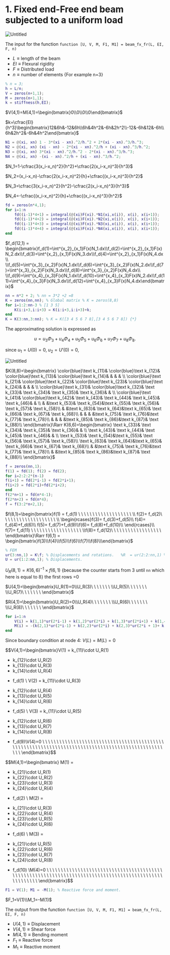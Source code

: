 # 1. Fixed end-Free end beam subjected to a uniform load

![Untitled](1%20Fixed%20end-Free%20end%20beam%20subjected%20to%20a%20uniform%20l%20ea5e9144b097466bb05313f6b30b7fbe/Untitled.png)

The input for the function `function [U, V, M, F1, M1] = beam_fx_fr(L, EI, F, n)`

- $L \equiv \text{length of the beam}$
- $EI \equiv \text{Flexural rigidity}$
- $F \equiv \text{Distributed load}$
- $n \equiv \text{number of elements}$ {For example n=3}

```matlab
% n = 3;
h = L/n;
V = zeros(n+1,1); 
M = zeros(n+1,1);
k = stiffness(h,EI);
```

$V(4,1)=M(4,1)=\begin{bmatrix}0\\0\\0\\0\end{bmatrix}$ 

$k=\cfrac{EI}{h^3}\begin{bmatrix}12&6h&-12&6h\\6h&4h^2&-6h&2h^2\\-12&-6h&12&-6h\\6h&2h^2&-6h&4h^2\end{bmatrix}$

```matlab
N1 = @(xi, xn) 1 - 3*(xi - xn).^2/h.^2 + 2*(xi - xn).^3/h.^3; 
N2 = @(xi, xn) (xi - xn) - 2*(xi - xn).^2/h + (xi - xn).^3/h.^2; 
N3 = @(xi, xn) 3*(xi - xn).^2/h.^2 - 2*(xi - xn).^3/h.^3; 
N4 = @(xi, xn) -(xi - xn).^2/h + (xi - xn).^3/h.^2;
```

$N_1=1-\cfrac{3(x_i-x_n)^2}{h^2}+\cfrac{2(x_i-x_n)^3}{h^3}$

$N_2=(x_i-x_n)-\cfrac{2(x_i-x_n)^2}{h}+\cfrac{(x_i-x_n)^3}{h^2}$

$N_3=\cfrac{3(x_i-x_n)^2}{h^2}-\cfrac{2(x_i-x_n)^3}{h^3}$

$N_4=-\cfrac{(x_i-x_n)^2}{h}+\cfrac{(x_i-x_n)^3}{h^2}$

```matlab
fd = zeros(n*4,1); 
for i=1:n 
    fd((i-1)*4+1) = integral(@(xi)F(xi).*N1(xi,x(i)), x(i), x(i+1)); 
    fd((i-1)*4+2) = integral(@(xi)F(xi).*N2(xi,x(i)), x(i), x(i+1)); 
    fd((i-1)*4+3) = integral(@(xi)F(xi).*N3(xi,x(i)), x(i), x(i+1)); 
    fd((i-1)*4+4) = integral(@(xi)F(xi).*N4(xi,x(i)), x(i), x(i+1)); 
end
```

$f_d(12,1) = \begin{bmatrix}f_d(1)=\int^{x_2}_{x_1}F(x)N_1.dx\\f_d(2)=\int^{x_2}_{x_1}F(x)N_2.dx\\f_d(3)=\int^{x_2}_{x_1}F(x)N_3.dx\\f_d(4)=\int^{x_2}_{x_1}F(x)N_4.dx\\ \\f_d(5)=\int^{x_3}_{x_2}F(x)N_1.dx\\f_d(6)=\int^{x_3}_{x_2}F(x)N_2.dx\\f_d(7)=\int^{x_3}_{x_2}F(x)N_3.dx\\f_d(8)=\int^{x_3}_{x_2}F(x)N_4.dx\\ \\f_d(9)=\int^{x_4}_{x_3}F(x)N_1.dx\\f_d(10)=\int^{x_4}_{x_3}F(x)N_2.dx\\f_d(11)=\int^{x_4}_{x_3}F(x)N_3.dx\\f_d(12)=\int^{x_4}_{x_3}F(x)N_4.dx\end{bmatrix}$

```matlab
nn = n*2 + 2; % nn = 3*2 +2 =8
K = zeros(nn,nn); % Global matrix % K = zeros(8,8) 
for i=1:2:nn-3 % [1 3 5]
    K(i:i+3,i:i+3) = K(i:i+3,i:i+3)+k; 
end 
K = K(3:nn,3:nn); % K = K([3 4 5 6 7 8],[3 4 5 6 7 8]) {*}
```

The approximating solution is expressed as

$$
u = u_3Φ_3 +u_4Φ_4 +u_5Φ_5 +u_6Φ_6+u_7Φ_7 +u_8Φ_8 .
$$

since $u_1=U(0)=0,$ $u_2=U'(0)=0,$ 

![Untitled](1%20Fixed%20end-Free%20end%20beam%20subjected%20to%20a%20uniform%20l%20ea5e9144b097466bb05313f6b30b7fbe/Untitled%201.png)

$K(8,8)=\begin{bmatrix}
\color{blue}\text k_{11}& \color{blue}\text k_{12}& \color{blue}\text k_{13}& \color{blue}\text k_{14}& & & & \\
\color{blue}\text k_{21}& \color{blue}\text k_{22}& \color{blue}\text k_{23}& \color{blue}\text k_{24}& & & & \\
\color{blue}\text k_{31}& \color{blue}\text k_{32}& \text k_{33}& \text k_{34}& \text k_{35}& \text k_{36}& & \\
\color{blue}\text k_{41}& \color{blue}\text k_{42}& \text k_{43}& \text k_{44}& \text k_{45}& \text k_{46}& & \\
& &\text k_{53}& \text k_{54}&\text k_{55}& \text k_{56}& \text k_{57}& \text k_{58}\\
& &\text k_{63}& \text k_{64}&\text k_{65}& \text k_{66}& \text k_{67}& \text k_{68}\\
& & & &\text k_{75}& \text k_{76}&\text k_{77}& \text k_{78}\\
& & & &\text k_{85}& \text k_{86}&\text k_{87}& \text k_{88}\\
\end{bmatrix}\Rarr K(6,6)=\begin{bmatrix}
\text k_{33}& \text k_{34}& \text k_{35}& \text k_{36}& & \\
\text k_{43}& \text k_{44}& \text k_{45}& \text k_{46}& & \\
\text k_{53}& \text k_{54}&\text k_{55}& \text k_{56}& \text k_{57}& \text k_{58}\\
\text k_{63}& \text k_{64}&\text k_{65}& \text k_{66}& \text k_{67}& \text k_{68}\\
 & &\text k_{75}& \text k_{76}&\text k_{77}& \text k_{78}\\
 & &\text k_{85}& \text k_{86}&\text k_{87}& \text k_{88}\\
\end{bmatrix}$

```matlab
f = zeros(nn,1);
f(1) = fd(1); f(2) = fd(2); 
for i=2:2:2*(n-1)
f(i+1) = fd(2*i-1) + fd(2*i+1); 
f(i+2) = fd(2*i)+fd(2*i+2);
end 
f(2*n+1) = fd(n*4-1); 
f(2*n+2) = fd(n*4);
f = f(3:2*n+2,1);
```

$f(8,1)=\begin{bmatrix}f(1) = f_d(1) \ \ \ \ \ \ \ \ \ \ \ \ \ \ \ \ \ \  \  \\
f(2)= f_d(2)\ \ \ \ \ \ \ \ \ \ \ \ \ \ \ \ \ \  \ \\
 \begin{rcases}f(3)= f_d(3)+f_d(5)\\
f(4)= f_d(4)+f_d(6)\\
f(5)= f_d(7)+f_d(9)\\f(6)= f_d(8)+f_d(10)\\
\end{rcases}\\
f(7)= f_d(11) \ \ \ \ \ \ \ \ \ \ \ \ \ \ \ \ \  \ \\f(8)= f_d(12)\ \ \ \ \ \ \ \ \ \ \ \ \ \ \ \ \  \ \end{bmatrix}\Rarr f(6,1) = \begin{bmatrix}f(3)\\f(4)\\f(5)\\f(6)\\f(7)\\f(8)\\\end{bmatrix}$ 

```matlab
% FEM 
ur(3:nn,1) = K\f; % Displacements and rotations.   %R  = ur(2:2:nn,1) % Rotations [2 4 6 8]
U = ur(1:2:nn,1); % Displacements.
```

$U_R(8,1) = K(6,6)^{-1}\times f(6,1)$  {because the counter starts from 3 until `nn` which here is equal to 8} the first rows =0

$U(4,1)=\begin{bmatrix}U_R(1)=0\\U_R(3)\ \ \ \ \ \ \ \\U_R(5)\ \ \ \ \ \ \ \\U_R(7)\ \ \ \ \ \ \ \end{bmatrix}$

$R(4,1)=\begin{bmatrix}U_R(2)=0\\U_R(4)\ \ \ \ \ \ \ \\U_R(6)\ \ \ \ \ \ \ \\U_R(8)\ \ \ \ \ \ \ \end{bmatrix}$

```matlab
for i=1:n 
    V(i) = k(1,1)*ur(2*i-1) + k(1,2)*ur(2*i) + k(1,3)*ur(2*i+1) + k(1,4)*ur(2*i+2) - fd((i-1)*4+1); 
    M(i) = -(k(2,1)*ur(2*i-1) + k(2,2)*ur(2*i) + k(2,3)*ur(2*i + 1)+ k(2,4)*ur(2*i + 2)) + fd((i-1)*4+2);
end
```

Since boundary condition at node 4: $V(L) =M(L) = 0$

$$V(4,1)=\begin{bmatrix}V(1) =
  k_{11}\cdot U_R(1)
+ k_{12}\cdot U_R(2)
+ k_{13}\cdot U_R(3)
+ k_{14}\cdot U_R(4)
- f_d(1) \\
V(2) =
  k_{11}\cdot U_R(3)
+ k_{12}\cdot U_R(4)
+ k_{13}\cdot U_R(5)
+ k_{14}\cdot U_R(6)
- f_d(5) \\
V(3) =
  k_{11}\cdot U_R(5)
+ k_{12}\cdot U_R(6)
+ k_{13}\cdot U_R(7)
+ k_{14}\cdot U_R(8)
- f_d(9)\\V(4)=0 \ \ \ \ \ \ \ \ \ \ \ \ \ \ \ \ \ \ \ \ \ \ \ \ \ \ \ \ \ \ \ \ \ \ \ \ \ \ \ \ \ \ \ \ \ \ \ \ \ \ \ \ \ \ \ \ \ \ \ \ \ \ \ \ \ \ \ \ \ \ \ \ \ \ \ \ \ \ \ \ \ \ \ \ \ \ \ \ \ \ \ \ \ \ \ \ \ \ \ \end{bmatrix}$$

$$M(4,1)=\begin{bmatrix} M(1) =
- k_{21}\cdot U_R(1)
- k_{22}\cdot U_R(2)
- k_{23}\cdot U_R(3)
- k_{24}\cdot U_R(4)
+ f_d(2) \\
M(2) =
- k_{21}\cdot U_R(3)
- k_{22}\cdot U_R(4)
- k_{23}\cdot U_R(5)
- k_{24}\cdot U_R(6)
+ f_d(6) \\
M(3) =
- k_{21}\cdot U_R(5)
- k_{22}\cdot U_R(6)
- k_{23}\cdot U_R(7)
- k_{24}\cdot U_R(8)
+ f_d(10) \\M(4)=0 \ \ \ \ \ \ \ \ \ \ \ \ \ \ \ \ \ \ \ \ \ \ \ \ \ \ \ \ \ \ \ \ \ \ \ \ \ \ \ \ \ \ \ \ \ \ \ \ \ \ \ \ \ \ \ \ \ \ \ \ \ \ \ \ \ \ \ \ \ \ \ \ \ \ \ \ \ \ \ \ \ \ \ \ \ \ \ \ \ \ \ \ \ \ \ \ \ \ \ \ \ \ \ \end{bmatrix}$$

```matlab
F1 = V(1); M1 = -M(1); % Reactive force and moment.
```

$F_1=V(1)\\M_1=-M(1)$

The output from the function `function [U, V, M, F1, M1] = beam_fx_fr(L, EI, F, n)`

- $U(4,1) \equiv \text{Displacement}$
- $V(4,1)\equiv \text{Shear force}$
- $M(4,1)\equiv \text{Bending moment}$
- $F_1 \equiv \text{Reactive force}$
- $M_1 \equiv \text{Reactive moment}$